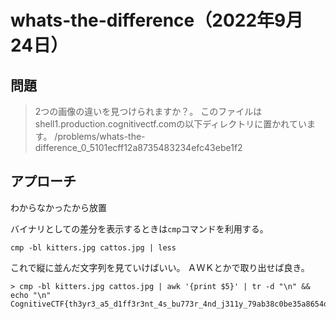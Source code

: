 # whats-the-difference（2022年9月24日）

## 問題
> 2つの画像の違いを見つけられますか？。 このファイルはshell1.production.cognitivectf.comの以下ディレクトリに置かれています。 /problems/whats-the-difference_0_5101ecff12a8735483234efc43ebe1f2

## アプローチ

わからなかったから放置

バイナリとしての差分を表示するときは`cmp`コマンドを利用する。

`cmp -bl kitters.jpg cattos.jpg | less`

これで縦に並んだ文字列を見ていけばいい。
ＡＷＫとかで取り出せば良き。


```
> cmp -bl kitters.jpg cattos.jpg | awk '{print $5}' | tr -d "\n" && echo "\n"
CognitiveCTF{th3yr3_a5_d1ff3r3nt_4s_bu773r_4nd_j311y_79ab38c0be35a8654db1b3f1efc8c584}
```
